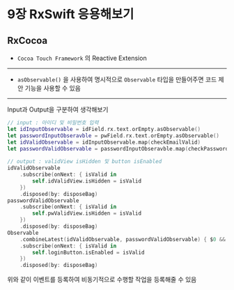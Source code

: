 # 9장 RxSwift 응용해보기

## RxCocoa

- `Cocoa Touch Framework` 의 Reactive Extension

---

- `asObservable()` 을 사용하여 명시적으로 `Observable` 타입을 만들어주면 코드 제안 기능을 사용할 수 있음

---

Input과 Output을 구분하여 생각해보기

```swift
// input : 아이디 및 비밀번호 입력
let idInputObservable = idField.rx.text.orEmpty.asObservable()
let passwordInputObseravble = pwField.rx.text.orEmpty.asObservable()
let idValidObservable = idInputObservable.map(checkEmailValid)
let passwordValidObservable = passwordInputObseravble.map(checkPasswordValid)
        
// output : validView isHidden 및 button isEnabled
idValidObservable
	.subscribe(onNext: { isValid in
		self.idValidView.isHidden = isValid
	})
	.disposed(by: disposeBag)
passwordValidObservable
	.subscribe(onNext: { isValid in
		self.pwValidView.isHidden = isValid
	})
	.disposed(by: disposeBag)
Observable
	.combineLatest(idValidObservable, passwordValidObservable) { $0 && $1 }
	.subscribe(onNext: { isValid in
		self.loginButton.isEnabled = isValid
	})
	.disposed(by: disposeBag)
```

위와 같이 이벤트를 등록하여 비동기적으로 수행할 작업을 등록해줄 수 있음
